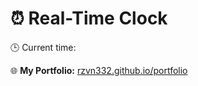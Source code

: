 # ⏰ Real-Time Clock  
🕒 Current time: **<span id="live-clock"></span>**  

🌐 **My Portfolio:** [rzvn332.github.io/portfolio](https://rzvn332.github.io/portfolio)  

<script>
  // Auto-updating clock
  function updateClock() {
    const now = new Date();
    document.getElementById('live-clock').textContent = now.toLocaleTimeString();
  }
  setInterval(updateClock, 1000);
  updateClock(); // Run immediately
</script>
